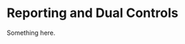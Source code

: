 [title]: # (Reporting and Dual Controls)
[tags]: # (XXX)
[priority]: # (2890)
# Reporting and Dual Controls
Something here.
